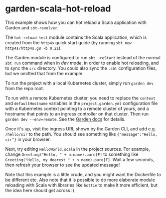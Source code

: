 # garden-scala-hot-reload

This example shows how you can hot reload a Scala application with Garden and `sbt-revolver`.

The `hot-reload-test` module contains the Scala application, which is created from the `http4s` quick start guide (by running `sbt new http4s/http4s.g8 -b 0.21`).

The Garden module is configured to run `sbt ~reStart` instead of the normal `sbt run` command when in _dev mode_, in order to enable hot reloading, and to sync the `src` directory. You could also sync the `.sbt` configuration files, but we omitted that from the example.

To run the project with a local Kubernetes cluster, simply run `garden dev` from the repo root.

To run with a remote Kubernetes cluster, you need to replace the `context` and `defaultHostname` variables in the `project.garden.yml` configuration file with a Kubernetes context pointing to a remote cluster of yours, and a hostname that points to an ingress controller on that cluster. Then run `garden dev --env=remote`. See the [Garden docs](https://docs.garden.io/guides/remote-kubernetes) for details.

Once it's up, visit the ingress URL shown by the Garden CLI, and add e.g. `/hello/sir` to the path. You should see something like `{"message":"Hello, sir"}` in your browser.

Next, try editing `HelloWorld.scala` in the project sources. For example, change `Greeting("Hello, " + n.name).pure[F]` to something like `Greeting("Hello, my dearest " + n.name).pure[F]`. Wait a few seconds, then refresh your browser to see the updated message!

Note that this example is a little crude, and you might want the Dockerfile to be different etc. Also note that it is possible to do more elaborate module reloading with Scala with libraries like `hottie` to make it more efficient, but the idea here should get across :)

